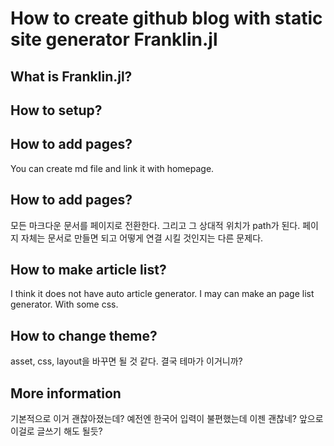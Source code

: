 # How to create github blog with static site generator Franklin.jl

## What is Franklin.jl?

## How to setup?

## How to add pages?

You can create md file and link it with homepage.

## How to add pages?

모든 마크다운 문서를 페이지로 전환한다. 그리고 그 상대적 위치가 path가 된다.
페이지 자체는 문서로 만들면 되고 어떻게 연결 시킬 것인지는 다른 문제다.

## How to make article list?

I think it does not have auto article generator.
I may can make an page list generator. With some css.

## How to change theme?

asset, css, layout을 바꾸면 될 것 같다. 결국 테마가 이거니까?

## More information

기본적으로 이거 괜찮아졌는데? 예전엔 한국어 입력이 불편했는데 이젠 괜찮네? 앞으로 이걸로 글쓰기 해도 될듯?